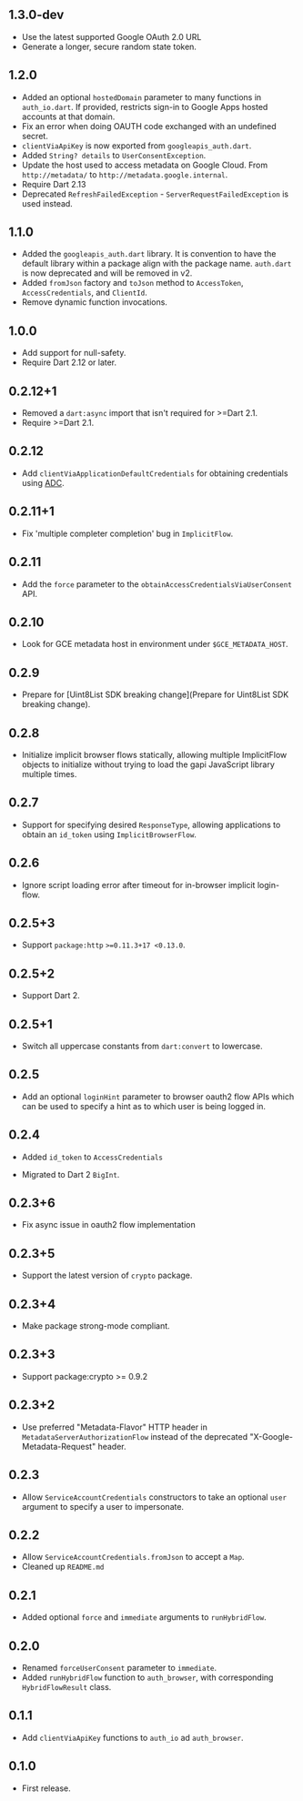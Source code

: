 ## 1.3.0-dev

- Use the latest supported Google OAuth 2.0 URL
- Generate a longer, secure random state token. 

## 1.2.0

- Added an optional `hostedDomain` parameter to many functions in
  `auth_io.dart`.
  If provided, restricts sign-in to Google Apps hosted accounts at that domain.
- Fix an error when doing OAUTH code exchanged with an undefined secret.
- `clientViaApiKey` is now exported from `googleapis_auth.dart`.
- Added `String? details` to `UserConsentException`.
- Update the host used to access metadata on Google Cloud.
  From `http://metadata/` to `http://metadata.google.internal`.
- Require Dart 2.13
- Deprecated `RefreshFailedException` - `ServerRequestFailedException` is used
  instead.

## 1.1.0

- Added the `googleapis_auth.dart` library. It is convention to have the default
  library within a package align with the package name. `auth.dart` is now
  deprecated and will be removed in v2. 
- Added `fromJson` factory and `toJson` method to `AccessToken`, 
  `AccessCredentials`, and `ClientId`.
- Remove dynamic function invocations.

## 1.0.0

- Add support for null-safety.
- Require Dart 2.12 or later.

## 0.2.12+1

 * Removed a `dart:async` import that isn't required for \>=Dart 2.1.
 * Require \>=Dart 2.1.

## 0.2.12
 * Add `clientViaApplicationDefaultCredentials` for obtaining credentials using
   [ADC](https://cloud.google.com/docs/authentication/production).

## 0.2.11+1
 * Fix 'multiple completer completion' bug in `ImplicitFlow`.

## 0.2.11
 * Add the `force` parameter to the `obtainAccessCredentialsViaUserConsent` API.

## 0.2.10
 * Look for GCE metadata host in environment under `$GCE_METADATA_HOST`.

## 0.2.9
 * Prepare for [Uint8List SDK breaking change](Prepare for Uint8List SDK breaking change).

## 0.2.8

* Initialize implicit browser flows statically, allowing multiple ImplicitFlow
  objects to initialize without trying to load the gapi JavaScript library
  multiple times.

## 0.2.7

 - Support for specifying desired `ResponseType`, allowing applications to
   obtain an `id_token` using `ImplicitBrowserFlow`.

## 0.2.6

- Ignore script loading error after timeout for in-browser implicit login-flow.

## 0.2.5+3

- Support `package:http` `>=0.11.3+17 <0.13.0`.

## 0.2.5+2

* Support Dart 2.

## 0.2.5+1

* Switch all uppercase constants from `dart:convert` to lowercase.

## 0.2.5

* Add an optional `loginHint` parameter to browser oauth2 flow APIs which can be
  used to specify a hint as to which user is being logged in.

## 0.2.4

* Added `id_token` to `AccessCredentials`

* Migrated to Dart 2 `BigInt`.

## 0.2.3+6

- Fix async issue in oauth2 flow implementation

## 0.2.3+5

- Support the latest version of `crypto` package.

## 0.2.3+4

- Make package strong-mode compliant.

## 0.2.3+3

- Support package:crypto >= 0.9.2

## 0.2.3+2

- Use preferred "Metadata-Flavor" HTTP header in
  `MetadataServerAuthorizationFlow` instead of the deprecated
  "X-Google-Metadata-Request" header.

## 0.2.3

- Allow `ServiceAccountCredentials` constructors to take an optional
  `user` argument to specify a user to impersonate.

## 0.2.2

- Allow `ServiceAccountCredentials.fromJson` to accept a `Map`.
- Cleaned up `README.md`

## 0.2.1
- Added optional `force` and `immediate` arguments to `runHybridFlow`.

## 0.2.0
- Renamed `forceUserConsent` parameter to `immediate`.
- Added `runHybridFlow` function to `auth_browser`, with corresponding
  `HybridFlowResult` class.

## 0.1.1
- Add `clientViaApiKey` functions to `auth_io` ad `auth_browser`.

## 0.1.0
- First release.
